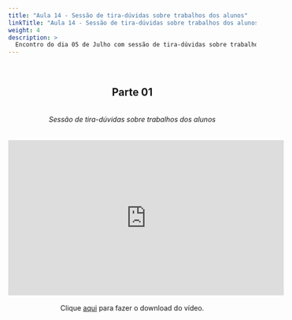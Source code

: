 ```yaml
---
title: "Aula 14 - Sessão de tira-dúvidas sobre trabalhos dos alunos"
linkTitle: "Aula 14 - Sessão de tira-dúvidas sobre trabalhos dos alunos"
weight: 4
description: >
  Encontro do dia 05 de Julho com sessão de tira-dúvidas sobre trabalhos dos alunos.
---
```


<br>
<div align="center">
<h2>Parte 01</h2>
<br>
<i>Sessão de tira-dúvidas sobre trabalhos dos alunos</i>
<br><br><br>
<iframe width="560" height="315" src="https://www.youtube.com/embed/ePGSNW_w2oI" frameborder="0" allow="accelerometer; autoplay; clipboard-write; encrypted-media; gyroscope; picture-in-picture" allowfullscreen></iframe>
<br><br>
Clique <a href="https://photos.app.goo.gl/oeKWvqM8LzcEzsyh9">aqui</a> para fazer o download do vídeo.
<br><br>

</div>